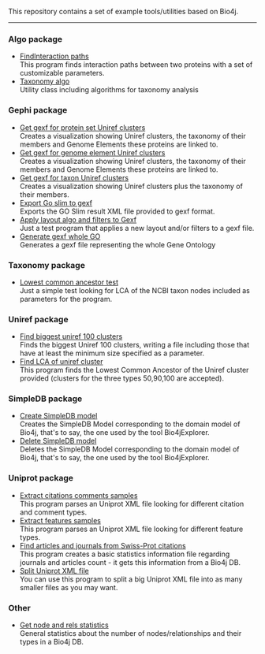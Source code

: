 This repository contains a set of example tools/utilities based on Bio4j.

----------------------------------

### Algo package

* [FindInteraction paths](FindInteractionPaths)  
  This program finds interaction paths between two proteins with a set of customizable parameters.
* [Taxonomy algo](TaxonomyAlgo)  
  Utility class including algorithms for taxonomy analysis


### Gephi package

* [Get gexf for protein set Uniref clusters](GetGexfForProteinSetUnirefClusters)  
  Creates a visualization showing Uniref clusters, the taxonomy of their members and Genome Elements these proteins are linked to.
* [Get gexf for genome element Uniref clusters](GetGexfForGenomeElementUnirefClusters)  
  Creates a visualization showing Uniref clusters, the taxonomy of their members and Genome Elements these proteins are linked to.
* [Get gexf for taxon Uniref clusters](GetGexfForTaxonUnirefClusters)  
  Creates a visualization showing Uniref clusters plus the taxonomy of their members.
* [Export Go slim to gexf](ExportGoSlimToGexf)  
  Exports the GO Slim result XML file provided to gexf format.
* [Apply layout algo and filters to Gexf](ApplyLayoutAlgoAndFiltersToGexf)  
  Just a test program that applies a new layout and/or filters to a gexf file.
* [Generate gexf whole GO](GenerateGexfWholeGo)  
  Generates a gexf file representing the whole Gene Ontology


### Taxonomy package

* [Lowest common ancestor test](LowestCommonAncestorTest)  
  Just a simple test looking for LCA of the NCBI taxon nodes included as parameters for the program.


### Uniref package

* [Find biggest uniref 100 clusters](FindBiggestUniref100Clusters)  
  Finds the biggest Uniref 100 clusters, writing a file including those that have at least the minimum size specified as a parameter.
* [Find LCA of uniref cluster](FindLCAofUnirefCluster)  
  This program finds the Lowest Common Ancestor of the Uniref cluster provided (clusters for the three types 50,90,100 are accepted).


### SimpleDB package

* [Create SimpleDB model](CreateSimpleDBModel)   
  Creates the SimpleDB Model corresponding to the domain model of Bio4j, that's to say, the one used by the tool Bio4jExplorer.
* [Delete SimpleDB model](DeleteSimpleDBModel)  
  Deletes the SimpleDB Model corresponding to the domain model of Bio4j, that's to say, the one used by the tool Bio4jExplorer.


### Uniprot package

* [Extract citations comments samples](ExtractCitationsCommentsSamples)   
  This program parses an Uniprot XML file looking for different citation and comment types.
* [Extract features samples](ExtractFeaturesSamples)  
  This program parses an Uniprot XML file looking for different feature types.
* [Find articles and journals from Swiss-Prot citations](FindArticlesAndJournalsFromSwissProtCitations)  
  This program creates a basic statistics information file regarding journals and articles count - it gets this information from a Bio4j DB.
* [Split Uniprot XML file](SplitUniprotXmlFile)  
  You can use this program to split a big Uniprot XML file into as many smaller files as you may want.

### Other

* [Get node and rels statistics](GetNodeAndRelsStatistics)   
  General statistics about the number of nodes/relationships and their types in a Bio4j DB.
